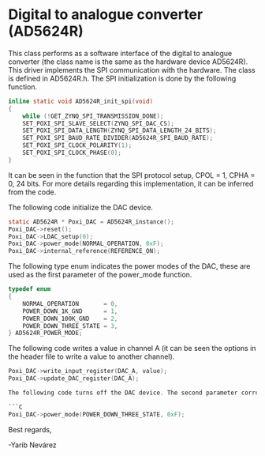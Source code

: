 # Digital to analogue converter (AD5624R)

This class performs as a software interface of the digital to analogue converter (the class name is the same as the hardware device AD5624R). This driver implements the SPI communication with the hardware. The class is defined in AD5624R.h.
The SPI initialization is done by the following function.

```C
inline static void AD5624R_init_spi(void)
{
    while (!GET_ZYNQ_SPI_TRANSMISSION_DONE);
    SET_POXI_SPI_SLAVE_SELECT(ZYNQ_SPI_DAC_CS);
    SET_POXI_SPI_DATA_LENGTH(ZYNQ_SPI_DATA_LENGTH_24_BITS);
    SET_POXI_SPI_BAUD_RATE_DIVIDER(AD5624R_SPI_BAUD_RATE);
    SET_POXI_SPI_CLOCK_POLARITY(1);
    SET_POXI_SPI_CLOCK_PHASE(0);
}
```

It can be seen in the function that the SPI protocol setup, CPOL = 1, CPHA = 0, 24 bits. For more details regarding this implementation, it can be inferred from the code.

The following code initialize the DAC device.
```C
static AD5624R * Poxi_DAC = AD5624R_instance();
Poxi_DAC->reset();
Poxi_DAC->LDAC_setup(0);
Poxi_DAC->power_mode(NORMAL_OPERATION, 0xF);
Poxi_DAC->internal_reference(REFERENCE_ON);
```

The following type enum indicates the power modes of the DAC, these are used as the first parameter of the power_mode function.

```C
typedef enum
{
    NORMAL_OPERATION       = 0,
    POWER_DOWN_1K_GND      = 1,
    POWER_DOWN_100K_GND    = 2,
    POWER_DOWN_THREE_STATE = 3,
} AD5624R_POWER_MODE;
```

The following code writes a value in channel A (it can be seen the options in the header file to write a value to another channel).

```C
Poxi_DAC->write_input_register(DAC_A, value);
Poxi_DAC->update_DAC_register(DAC_A);

The following code turns off the DAC device. The second parameter corresponds bitwise to the four DAC channels.

```C
Poxi_DAC->power_mode(POWER_DOWN_THREE_STATE, 0xF);
```

Best regards,

-Yarib Nevárez
